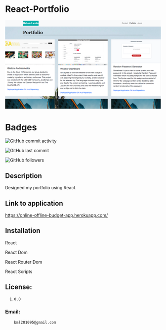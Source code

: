 # React-Portfolio





 ![](public/images1/PortfolioSS.png) 
 
 
# Badges

![GitHub commit activity](https://img.shields.io/github/commit-activity/m/BrianLevin/New-React-PortFolio)

![GitHub last commit](https://img.shields.io/github/last-commit/BrianLevin/New-React-PortFolio)

![GitHub followers](https://img.shields.io/github/followers/BrianLevin?style=social)

## Description
Designed my portfolio using React.
## Link to application

https://online-offline-budget-app.herokuapp.com/

## Installation
React

React  Dom

React Router Dom

React Scripts

     
     

## License:

      1.0.0 


### Email:

        bml201095@gmail.com
